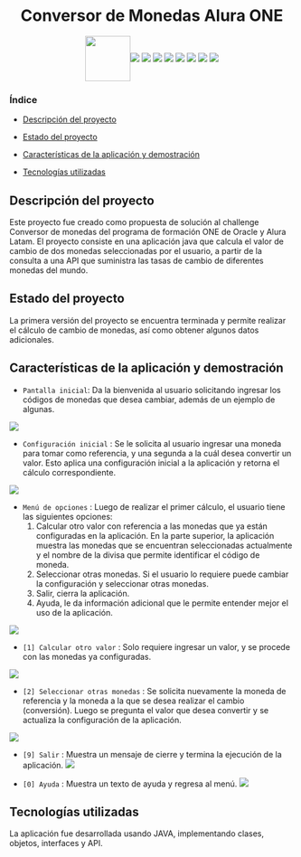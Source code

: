 <h1 align="center">Conversor de Monedas Alura ONE</h1>
<div style="display: flex; justify-content: center; align-items:center;">
    <img src="./img/JOHN.gif" style="height: 80px">
    <div>
        <img src="https://img.shields.io/github/created-at/johnmarins/challenge-backend-conversor-monedas
        ">
        <img src="https://img.shields.io/badge/release%20date-april 2024-blue?style=flat
        ">
        <img src="https://img.shields.io/badge/Java-ED8B00?style=for-the-badge&logo=openjdk&logoColor=white
        ">
        <img src="https://img.shields.io/badge/status-deployed-purple?style=flat
        ">
        <img src="https://img.shields.io/badge/v1.0-black?style=flat">
        <img src="https://img.shields.io/github/languages/code-size/johnmarins/challenge-backend-conversor-monedas
        ">
        <img src="https://img.shields.io/github/forks/johnmarins/challenge-backend-conversor-monedas
        ">
        <img src="https://img.shields.io/github/stars/johnmarins/challenge-backend-conversor-monedas
        ">
    </div>
</div>

<h3>Índice</h3>

- [Descripción del proyecto](#descripción-del-proyecto)

- [Estado del proyecto](#estado-del-proyecto)

- [Características de la aplicación y demostración](#caracteristicas)

- [Tecnologías utilizadas](#tecnologías-utilizadas)

<h2 id="descripción-del-proyecto">Descripción del proyecto</h2>
<p>Este proyecto fue creado como propuesta de solución al challenge Conversor de monedas del programa de formación ONE de Oracle y Alura Latam. El proyecto consiste en una aplicación java que calcula el valor de cambio de dos monedas seleccionadas por el usuario, a partir de la consulta a una API que suministra las tasas de cambio de diferentes monedas del mundo.</p>

<h2 id="estado-del-proyecto">Estado del proyecto</h2>
<p>La primera versión del proyecto se encuentra terminada y permite realizar el cálculo de cambio de monedas, así como obtener algunos datos adicionales.</p>

<h2 id="caracteristicas">Características de la aplicación y demostración</h2>

- `Pantalla inicial`: Da la bienvenida al usuario solicitando ingresar los códigos de monedas que desea cambiar, además de un ejemplo de algunas.
<img src="./img/pantalla_inicial.png">

- `Configuración inicial` : Se le solicita al usuario ingresar una moneda para tomar como referencia, y una segunda a la cuál desea convertir un valor. Esto aplica una configuración inicial a la aplicación y retorna el cálculo correspondiente.
<img src="./img/convertir_valores_1.png">

- `Menú de opciones` : Luego de realizar el primer cálculo, el usuario tiene las siguientes opciones:
  1. Calcular otro valor con referencia a las monedas que ya están configuradas en la aplicación. En la parte superior, la aplicación muestra las monedas que se encuentran seleccionadas actualmente y el nombre de la divisa que permite identificar el código de moneda.
  2. Seleccionar otras monedas. Si el usuario lo requiere puede cambiar la configuración y seleccionar otras monedas.
  3. Salir, cierra la aplicación.
  4. Ayuda, le da información adicional que le permite entender mejor el uso de la aplicación.
<img src="./img/menu.png">

- `[1] Calcular otro valor` : Solo requiere ingresar un valor, y se procede con las monedas ya configuradas.
<img src="./img/1.png">

- `[2] Seleccionar otras monedas` : Se solicita nuevamente la moneda de referencia y la moneda a la que se desea realizar el cambio (conversión). Luego se pregunta el valor que desea convertir y se actualiza la configuración de la aplicación.
<img src="./img/2.png">

- `[9] Salir` : Muestra un mensaje de cierre y termina la ejecución de la aplicación.
  <img src="./img/9.png">

- `[0] Ayuda` : Muestra un texto de ayuda y regresa al menú.
  <img src="./img/0.png">

<h2 id="tecnologías-utilizadas">Tecnologías utilizadas</h2>
<p>La aplicación fue desarrollada usando JAVA, implementando clases, objetos, interfaces y API.</p>